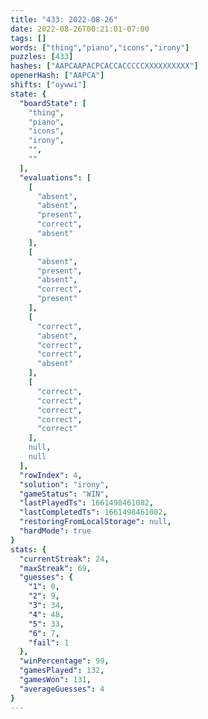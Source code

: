 ```yaml
---
title: "433: 2022-08-26"
date: 2022-08-26T00:21:01-07:00
tags: []
words: ["thing","piano","icons","irony"]
puzzles: [433]
hashes: ["AAPCAAPACPCACCACCCCCXXXXXXXXXX"]
openerHash: ["AAPCA"]
shifts: ["oywwi"]
state: {
  "boardState": [
    "thing",
    "piano",
    "icons",
    "irony",
    "",
    ""
  ],
  "evaluations": [
    [
      "absent",
      "absent",
      "present",
      "correct",
      "absent"
    ],
    [
      "absent",
      "present",
      "absent",
      "correct",
      "present"
    ],
    [
      "correct",
      "absent",
      "correct",
      "correct",
      "absent"
    ],
    [
      "correct",
      "correct",
      "correct",
      "correct",
      "correct"
    ],
    null,
    null
  ],
  "rowIndex": 4,
  "solution": "irony",
  "gameStatus": "WIN",
  "lastPlayedTs": 1661498461082,
  "lastCompletedTs": 1661498461082,
  "restoringFromLocalStorage": null,
  "hardMode": true
}
stats: {
  "currentStreak": 24,
  "maxStreak": 69,
  "guesses": {
    "1": 0,
    "2": 9,
    "3": 34,
    "4": 48,
    "5": 33,
    "6": 7,
    "fail": 1
  },
  "winPercentage": 99,
  "gamesPlayed": 132,
  "gamesWon": 131,
  "averageGuesses": 4
}
---
```


<!-- more -->
